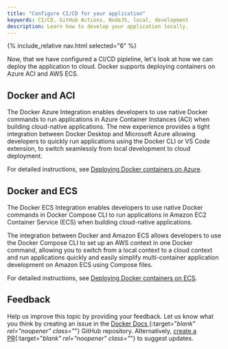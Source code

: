 ```yaml
---
title: "Configure CI/CD for your application"
keywords: CI/CD, GitHub Actions, NodeJS, local, development
description: Learn how to develop your application locally.
---
```


{% include_relative nav.html selected="6" %}

Now, that we have configured a CI/CD pipleline, let's look at how we can deploy the application to cloud. Docker supports deploying containers on Azure ACI and AWS ECS.

## Docker and ACI

The Docker Azure Integration enables developers to use native Docker commands to run applications in Azure Container Instances (ACI) when building cloud-native applications. The new experience provides a tight integration between Docker Desktop and Microsoft Azure allowing developers to quickly run applications using the Docker CLI or VS Code extension, to switch seamlessly from local development to cloud deployment.

For detailed instructions, see [Deploying Docker containers on Azure](/cloud/aci-integration/).

## Docker and ECS

The Docker ECS Integration enables developers to use native Docker commands in Docker Compose CLI to run applications in Amazon EC2 Container Service (ECS) when building cloud-native applications.

The integration between Docker and Amazon ECS allows developers to use the Docker Compose CLI to set up an AWS context in one Docker command, allowing you to switch from a local context to a cloud context and run applications quickly and easily simplify multi-container application development on Amazon ECS using Compose files.

For detailed instructions, see [Deploying Docker containers on ECS](/cloud/ecs-integration.md).

## Feedback

Help us improve this topic by providing your feedback. Let us know what you think by creating an issue in the [Docker Docs ](https://github.com/docker/docker.github.io/issues/new?title=[Node.js%20docs%20feedback]){:target="_blank" rel="noopener" class="_"} GitHub repository. Alternatively, [create a PR](https://github.com/docker/docker.github.io/pulls){:target="_blank" rel="noopener" class="_"} to suggest updates.

<br />
